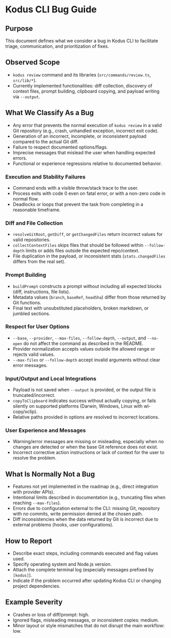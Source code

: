 # Kodus CLI Bug Guide

## Purpose

This document defines what we consider a bug in Kodus CLI to facilitate triage, communication, and prioritization of fixes.

## Observed Scope

- `kodus review` command and its libraries (`src/commands/review.ts`, `src/lib/*`).
- Currently implemented functionalities: diff collection, discovery of context files, prompt building, clipboard copying, and payload writing via `--output`.

## What We Classify As a Bug

- Any error that prevents the normal execution of `kodus review` in a valid Git repository (e.g., crash, unhandled exception, incorrect exit code).
- Generation of an incorrect, incomplete, or inconsistent payload compared to the actual Git diff.
- Failure to respect documented options/flags.
- Imprecise messages that mislead the user when handling expected errors.
- Functional or experience regressions relative to documented behavior.

### Execution and Stability Failures

- Command ends with a visible throw/stack trace to the user.
- Process exits with code 0 even on fatal error, or with a non-zero code in normal flow.
- Deadlocks or loops that prevent the task from completing in a reasonable timeframe.

### Diff and File Collection

- `resolveGitRoot`, `getDiff`, or `getChangedFiles` return incorrect values for valid repositories.
- `collectContextFiles` skips files that should be followed within `--follow-depth` limits or adds files outside the expected repo/context.
- File duplication in the payload, or inconsistent stats (`stats.changedFiles` differs from the real set).

### Prompt Building

- `buildPrompt` constructs a prompt without including all expected blocks (diff, instructions, file lists).
- Metadata values (`branch`, `baseRef`, `headSha`) differ from those returned by Git functions.
- Final text with unsubstituted placeholders, broken markdown, or jumbled sections.

### Respect for User Options

- `--base`, `--provider`, `--max-files`, `--follow-depth`, `--output`, and `--no-open` do not affect the command as described in the README.
- Provider normalization accepts values outside the allowed range or rejects valid values.
- `--max-files` or `--follow-depth` accept invalid arguments without clear error messages.

### Input/Output and Local Integrations

- Payload is not saved when `--output` is provided, or the output file is truncated/incorrect.
- `copyToClipboard` indicates success without actually copying, or fails silently on supported platforms (Darwin, Windows, Linux with wl-copy/xclip).
- Relative paths provided in options are resolved to incorrect locations.

### User Experience and Messages

- Warning/error messages are missing or misleading, especially when no changes are detected or when the base Git reference does not exist.
- Incorrect corrective action instructions or lack of context for the user to resolve the problem.

## What Is Normally Not a Bug

- Features not yet implemented in the roadmap (e.g., direct integration with provider APIs).
- Intentional limits described in documentation (e.g., truncating files when reaching `--max-files`).
- Errors due to configuration external to the CLI: missing Git, repository with no commits, write permission denied at the chosen path.
- Diff inconsistencies when the data returned by Git is incorrect due to external problems (hooks, user configurations).

## How to Report

- Describe exact steps, including commands executed and flag values used.
- Specify operating system and Node.js version.
- Attach the complete terminal log (especially messages prefixed by `[kodus]`).
- Indicate if the problem occurred after updating Kodus CLI or changing project dependencies.

## Example Severity

- Crashes or loss of diff/prompt: high.
- Ignored flags, misleading messages, or inconsistent copies: medium.
- Minor layout or style mismatches that do not disrupt the main workflow: low.
